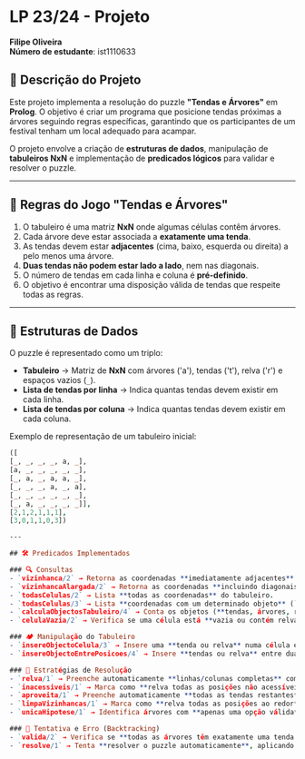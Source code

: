 # LP 23/24 - Projeto  
**Filipe Oliveira**  
**Número de estudante**: ist1110633  

## 📌 Descrição do Projeto  
Este projeto implementa a resolução do puzzle **"Tendas e Árvores"** em **Prolog**. O objetivo é criar um programa que posicione tendas próximas a árvores seguindo regras específicas, garantindo que os participantes de um festival tenham um local adequado para acampar.  

O projeto envolve a criação de **estruturas de dados**, manipulação de **tabuleiros NxN** e implementação de **predicados lógicos** para validar e resolver o puzzle.  

---

## 🎯 Regras do Jogo "Tendas e Árvores"  
1. O tabuleiro é uma matriz **NxN** onde algumas células contêm árvores.  
2. Cada árvore deve estar associada a **exatamente uma tenda**.  
3. As tendas devem estar **adjacentes** (cima, baixo, esquerda ou direita) a pelo menos uma árvore.  
4. **Duas tendas não podem estar lado a lado**, nem nas diagonais.  
5. O número de tendas em cada linha e coluna é **pré-definido**.  
6. O objetivo é encontrar uma disposição válida de tendas que respeite todas as regras.  

---

## 🔹 Estruturas de Dados  
O puzzle é representado como um triplo:  
- **Tabuleiro** → Matriz de **NxN** com árvores ('a'), tendas ('t'), relva ('r') e espaços vazios (`_`).  
- **Lista de tendas por linha** → Indica quantas tendas devem existir em cada linha.  
- **Lista de tendas por coluna** → Indica quantas tendas devem existir em cada coluna.  

Exemplo de representação de um tabuleiro inicial:  
```prolog
([
[_, _, _, _, a, _],
[a, _, _, _, _, _],
[_, a, _, a, a, _],
[_, _, _, a, _, a],
[_, _, _, _, _, _],
[_, a, _, _, _, _]],
[2,1,2,1,1,1],
[3,0,1,1,0,3])

---

## 🛠 Predicados Implementados  

### 🔍 Consultas  
- `vizinhanca/2` → Retorna as coordenadas **imediatamente adjacentes** a uma posição.  
- `vizinhancaAlargada/2` → Retorna as coordenadas **incluindo diagonais**.  
- `todasCelulas/2` → Lista **todas as coordenadas** do tabuleiro.  
- `todasCelulas/3` → Lista **coordenadas com um determinado objeto** (`'t'`, `'a'`, `'r'`, `_`).  
- `calculaObjectosTabuleiro/4` → Conta os objetos (**tendas, árvores, relva ou espaços vazios**) no tabuleiro por linha e por coluna.  
- `celulaVazia/2` → Verifica se uma célula está **vazia ou contém relva**.  

### 🏕️ Manipulação do Tabuleiro  
- `insereObjectoCelula/3` → Insere uma **tenda ou relva** numa célula específica.  
- `insereObjectoEntrePosicoes/4` → Insere **tendas ou relva** entre duas posições.  

### 🤖 Estratégias de Resolução  
- `relva/1` → Preenche automaticamente **linhas/colunas completas** com relva.  
- `inacessiveis/1` → Marca como **relva todas as posições não acessíveis** a árvores.  
- `aproveita/1` → Preenche automaticamente **todas as tendas restantes** em linhas/colunas com espaços exatos disponíveis.  
- `limpaVizinhancas/1` → Marca como **relva todas as posições ao redor** de tendas já colocadas.  
- `unicaHipotese/1` → Identifica árvores com **apenas uma opção válida** para tenda e insere a tenda automaticamente.  

### 🔁 Tentativa e Erro (Backtracking)  
- `valida/2` → Verifica se **todas as árvores têm exatamente uma tenda associada**.  
- `resolve/1` → Tenta **resolver o puzzle automaticamente**, aplicando todas as estratégias e recorrendo a tentativa e erro se necessário.  
